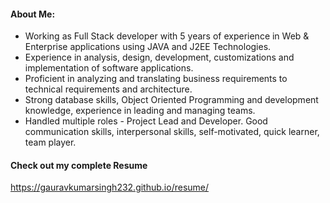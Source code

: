 #### About Me: 

- Working as Full Stack developer with 5 years of experience in Web & Enterprise applications using JAVA and J2EE Technologies. 
- Experience in analysis, design, development, customizations and implementation of software applications. 
- Proficient in analyzing and translating business requirements to technical requirements and architecture. 
- Strong database skills, Object Oriented Programming and development knowledge, experience in leading and managing teams. 
- Handled multiple roles - Project Lead and Developer. Good communication skills, interpersonal skills, self-motivated, quick learner, team player.


#### Check out my complete Resume 
https://gauravkumarsingh232.github.io/resume/
